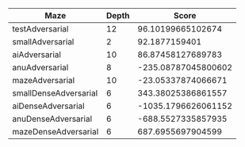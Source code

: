 Maze | Depth | Score
-----|-------|-----
testAdversarial | 12 | 96.10199665102674
smallAdversarial | 2 | 92.1877159401
aiAdversarial | 10 | 86.87458127689783
anuAdversarial | 8 | -235.08787045800602
mazeAdversarial | 10 | -23.05337874066671
smallDenseAdversarial | 6 | 343.38025386861557
aiDenseAdversarial | 6 | -1035.1796626061152
anuDenseAdversarial | 6 | -688.5527335857935
mazeDenseAdversarial | 6 | 687.6955697904599

